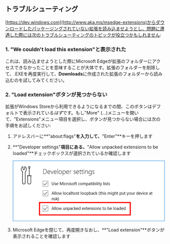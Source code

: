 <!-- ## Troubleshooting -->
## トラブルシューティング

<!-- If you are trying to load unpacked extensions downloaded from [https://dev.windows.com](http://www.aka.ms/msedge-extensions) and are experiencing issues,
the following toubleshoot topics may help: -->

[https://dev.windows.com](http://www.aka.ms/msedge-extensions)からダウンロードしたパッケージングされていない拡張を読み込ませようとし、問題に遭遇した際には次のトラブルシューティングのトピックが役立つかもしれません:

<!-- ### 1. I see the error "We couldn't load this extension" -->
### 1. "We couldn't load this extension"と表示された

<!-- This usually means that Microsoft Edge cannot access the extension folder you attempted to load. Try deleting the extension folder, running the .EXE again and then loading the extension folder that was created in your **Downloads** folder. -->

これは、読み込ませようとした際にMicrosoft Edgeが拡張のフォルダーにアクセスできなかったことを意味することが大体です。拡張のフォルダーを削除して、.EXEを再度実行して、**Downloads**に作成された拡張のフォルダーから読み込むのを試してみてください。

<!-- ### 2. I don't see the "Load extension" button -->
### 2. "Load extension"ボタンが見つからない

<!-- Until extensions are available via the Windows Store, this button *should* be visible by default. If you open the "More" (...) menu, select the "Extensions" menu item and don't see the button, follow these steps: -->

拡張がWindows Storeから利用できるようになるまでの間、このボタンはデフォルトで表示されている*はず*です。もし"More" (...)メニューを開いて、"Extensions"メニュー項目を選択し、ボタンが見つからない場合には次の手順をお試しください:

<!-- 
1. In the address bar type **"about:flags"** and press the **"Enter"** key.
2. Under the heading **"Developer settings"** make sure the checkbox next to **"Allow unpacked extensions to be loaded"** is selected.

   ![about flags](../media/aboutflags.PNG)  

3. Close and re-open Microsoft Edge and check to see if the **"Load extension"** button is now visible.
-->
 
1. アドレスバーに**"about:flags"**を入力して、**"Enter"**キーを押します
2. **"Developer settings"**項目にある、**"Allow unpacked extensions to be loaded"**チェックボックスが選択されているか確認します

   ![about flags](../media/aboutflags.PNG)  

3. Microsoft Edgeを閉じて、再度開きなおし、**"Load extension"**ボタンが表示されることを確認します